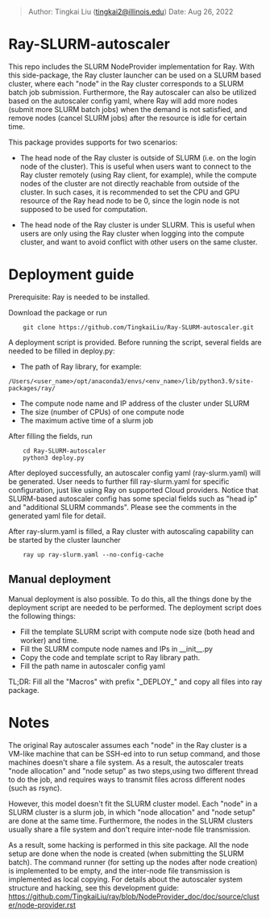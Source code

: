 

> Author: Tingkai Liu (tingkai2@illinois.edu)
> Date: Aug 26, 2022


# Ray-SLURM-autoscaler

This repo includes the SLURM NodeProvider implementation for Ray. With this side-package, the Ray cluster launcher can be used on a SLURM based cluster, where each "node" in the Ray cluster corresponds to a SLURM batch job submission. Furthermore, the Ray autoscaler can also be utilized based on the autoscaler config yaml, where Ray will add more nodes (submit more SLURM batch jobs) when the demand is not satisfied, and remove nodes (cancel SLURM jobs) after the resource is idle for certain time. 

This package provides supports for two scenarios:

- The head node of the Ray cluster is outside of SLURM (i.e. on the login node of the cluster). This is useful when users want to connect to the Ray cluster remotely (using Ray client, for example), while the compute nodes of the cluster are not directly reachable from outside of the cluster. In such cases, it is recommended to set the CPU and GPU resource of the Ray head node to be 0, since the login node is not supposed to be used for computation. 

- The head node of the Ray cluster is under SLURM. This is useful when users are only using the Ray cluster when logging into the compute cluster, and want to avoid conflict with other users on the same cluster.  


# Deployment guide

Prerequisite: Ray is needed to be installed. 

Download the package or run 

```
    git clone https://github.com/TingkaiLiu/Ray-SLURM-autoscaler.git
```

A deployment script is provided. Before running the script, several fields are needed to be filled in deploy.py:

- The path of Ray library, for example:

`
/Users/<user_name>/opt/anaconda3/envs/<env_name>/lib/python3.9/site-packages/ray/
`

- The compute node name and IP address of the cluster under SLURM
- The size (number of CPUs) of one compute node
- The maximum active time of a slurm job

After filling the fields, run 

```
    cd Ray-SLURM-autoscaler
    python3 deploy.py
```

After deployed successfully, an autoscaler config yaml (ray-slurm.yaml) will be generated. User needs to further fill ray-slurm.yaml for specific configuration, just like using Ray on supported Cloud providers. Notice that SLURM-based autoscaler config has some special fields such as "head ip" and "additional SLURM commands". Please see the comments in the generated yaml file for detail. 

After ray-slurm.yaml is filled, a Ray cluster with autoscaling capability can be started by the cluster launcher 

```
    ray up ray-slurm.yaml --no-config-cache
```

## Manual deployment

Manual deployment is also possible. To do this, all the things done by the deployment script are needed to be performed. The deployment script does the following things:

- Fill the template SLURM script with compute node size (both head and worker) and time. 
- Fill the SLURM compute node names and IPs in \_\_init\_\_.py
- Copy the code and template script to Ray library path. 
- Fill the path name in autoscaler config yaml

TL;DR: Fill all the "Macros" with prefix "\_DEPLOY\_" and copy all files into ray package.

# Notes
The original Ray autoscaler assumes each "node" in the Ray cluster is a VM-like machine that can be SSH-ed into to run setup command, and those machines doesn't share a file system. As a result, the autoscaler treats "node allocation" and "node setup" as two steps,using two different thread to do the job, and requires ways to transmit files across different nodes (such as rsync). 

However, this model doesn't fit the SLURM cluster model. Each "node" in a SLURM cluster is a slurm job, in which "node allocation" and "node setup" are done at the same time. Furthermore, the nodes in the SLURM clusters usually share a file system and don't require inter-node file transmission. 

As a result, some hacking is performed in this site package. All the node setup are done when the node is created (when submitting the SLURM batch). The command runner (for setting up the nodes after node creation) is implemented to be empty, and the inter-node file transmission is implemented as local copying. For details about the autoscaler system structure and hacking, see this development guide: https://github.com/TingkaiLiu/ray/blob/NodeProvider_doc/doc/source/cluster/node-provider.rst
